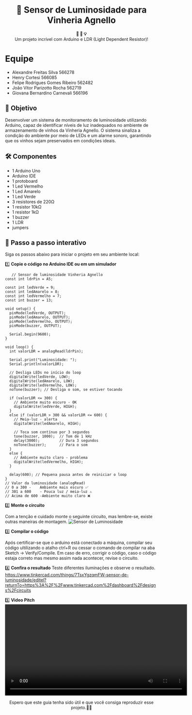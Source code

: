 <h1 align="center">🚀 Sensor de Luminosidade para Vinheria Agnello</h1>

<div align="center">
  <strong>🚨 🔧 💡</strong>
</div>
<div align="center">
  Um projeto incrível com Arduino e LDR (Light Dependent Resistor)!
</div>

# Equipe
- Alexandre Freitas Silva 566278
- Henry Cortesi 566085
- Felipe Rodrigues Gomes Ribeiro 562482
- João Vitor Parizotto Rocha 562719
- Giovana Bernardino Carnevali 566196

## 🎯 Objetivo
Desenvolver um sistema de monitoramento de luminosidade utilizando Arduino, capaz de identificar níveis de luz inadequados no ambiente de armazenamento de vinhos da Vinheria Agnello. O sistema sinaliza a condição do ambiente por meio de LEDs e um alarme sonoro, garantindo que os vinhos sejam preservados em condições ideais.

## 🛠️ Componentes
- 1 Arduino Uno
- Arduino IDE
- 1 protoboard
- 1 Led Vermelho
- 1 Led Amarelo
- 1 Led Verde
- 3 resistores de 220Ω
- 1 resistor 10kΩ
- 1 resistor 1kΩ
- 1 buzzer
- 1 LDR
- jumpers

## 📝 Passo a passo interativo

Siga os passos abaixo para iniciar o projeto em seu ambiente local:

1️⃣ **Copie o código no Arduino IDE ou em um simulador**

```
   // Sensor de luminosidade Vinheria Agnello
const int ldrPin = A5;

const int ledVerde = 9;
const int ledAmarelo = 8;
const int ledVermelho = 7;
const int buzzer = 13;

void setup() {
  pinMode(ledVerde, OUTPUT);
  pinMode(ledAmarelo, OUTPUT);
  pinMode(ledVermelho, OUTPUT);
  pinMode(buzzer, OUTPUT);

  Serial.begin(9600);
}

void loop() {
  int valorLDR = analogRead(ldrPin);

  Serial.print("Luminosidade: ");
  Serial.println(valorLDR);

  // Desliga LEDs no início do loop
  digitalWrite(ledVerde, LOW);
  digitalWrite(ledAmarelo, LOW);
  digitalWrite(ledVermelho, LOW);
  noTone(buzzer); // Desliga o som, se estiver tocando

  if (valorLDR <= 300) {
    // Ambiente muito escuro - OK
    digitalWrite(ledVerde, HIGH);
  }
  else if (valorLDR > 300 && valorLDR <= 600) {
    // Meia-luz - alerta
    digitalWrite(ledAmarelo, HIGH);
    
    // Toca som contínuo por 3 segundos
    tone(buzzer, 1000);  // Tom de 1 kHz
    delay(3000);         // Dura 3 segundos
    noTone(buzzer);      // Para o som
  }
  else {
    // Ambiente muito claro - problema
    digitalWrite(ledVermelho, HIGH);
  }

  delay(600); // Pequena pausa antes de reiniciar o loop
}
// Valor da luminosidade (analogRead)
// 0 a 300 -	Ambiente mais escuro ✅
// 301 a 600	- Pouca luz / meia-luz ⚠️
// Acima de 600 -Ambiente muito claro ❌

```


2️⃣ **Monte o circuito**

   Com a tenção e cuidado monte o seguinte circuito, mas lembre-se, existe outras maneiras de montagem.
    ![Sensor de Luminosidade](sensor.png)


3️⃣ **Compilar o código**

   Após certificar-se que o arduino está conectado a máquina, compilar seu código ultilizando o atalho ctrl+R ou cessar o comando de compilar na aba Sketch -> Verify/Compile. Em caso de erro, corrigir o código, caso o código estaja correto mas mesmo assim nada acontecer, revise o circuito.


4️⃣ **Confira o resultado**
Teste diferentes iluminações e observe o resultado.
https://www.tinkercad.com/things/7TsxYgzqmFW-sensor-de-luminosidade/editel?returnTo=https%3A%2F%2Fwww.tinkercad.com%2Fdashboard%2Fdesigns%2Fcircuits


5️⃣ **Video Pitch**
<video src="./VinheriaAgnello.mp4" controls width="600"></video>


<div align="center">
  Espero que este guia tenha sido útil e que você consiga reproduzir esse projeto.🎉😄
</div>